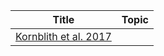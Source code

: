 | Title | Topic |
| --- | --- |
| [Kornblith et al. 2017](https://github.com/simonster/Kornblith-et-al-2017-Current-Biology) | |
